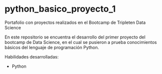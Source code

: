 # python_basico_proyecto_1
Portafolio con proyectos realizados en el Bootcamp de Tripleten Data Science

En este repositorio se encuentra el desarrollo del primer proyecto del bootcamp de Data Science, en el cual se pusieron a prueba conocimientos básicos del lenguaje de programación Python. 

Habilidades desarrolladas: 
- Python
